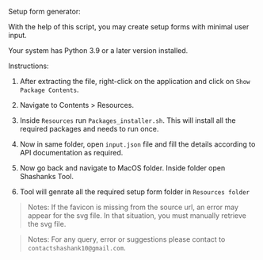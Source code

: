 <!--
# * * * * * * * * * * * * * * * * * * * * * * * * * * * * *
#  Title: Setup form generator                            *
#  Author: Shashank Shrivastav                            *
#  Email: contactshashank10@gmail.com                     *
#  Date: 2023                                             *
#  Code version: 1.0                                      *
#  Availability: https://github.com/GodOfPerceptionn      *
# * * * * * * * * * * * * * * * * * * * * * * * * * * * * *
-->


Setup form generator:

With the help of this script, you may create setup forms with minimal user input.

Your system has Python 3.9 or a later version installed.

Instructions:

1. After extracting the file, right-click on the application and click on `Show Package Contents`.

2. Navigate to Contents > Resources.

3. Inside `Resources` run `Packages_installer.sh`. This will install all the required packages and needs to run once.

4. Now in same folder, open `input.json` file and fill the details according to API documentation as required.

5. Now go back and navigate to MacOS folder. Inside folder open Shashanks Tool.

6. Tool will genrate all the required setup form folder in `Resources folder`

> Notes: If the favicon is missing from the source url, an error may appear for the svg file. In that situation, you must manually retrieve the svg file.

> Notes: For any query, error or suggestions please contact to `contactshashank10@gmail.com`.
